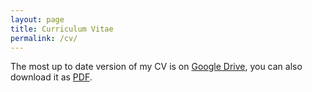 ```yaml
---
layout: page
title: Curriculum Vitae
permalink: /cv/
---
```

The most up to date version of my CV is on [Google
Drive](https://docs.google.com/document/d/e/2PACX-1vQb-WJNdb9W8qHK3qVdFVz26M30-zY4yB0elNz_v5GLgOlRxyXvGPGVFD58ZKjkRY5zyfCsrWtTo2Ng/pub),
you can also download it as
[PDF](https://drive.google.com/file/d/1yqqw68YlZp5OuxvpwPoMeEMKH7Ml0khU/view).
